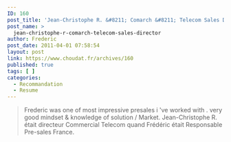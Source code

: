 ```yaml
---
ID: 160
post_title: 'Jean-Christophe R. &#8211; Comarch &#8211; Telecom Sales Director'
post_name: >
  jean-christophe-r-comarch-telecom-sales-director
author: Frederic
post_date: 2011-04-01 07:58:54
layout: post
link: https://www.choudat.fr/archives/160
published: true
tags: [ ]
categories:
  - Recommandation
  - Resume
---
```

> Frederic was one of most impressive presales i 've worked with . very good mindset & knowledge of solution / Market. Jean-Christophe R. était directeur Commercial Telecom quand Frédéric était Responsable Pre-sales France.